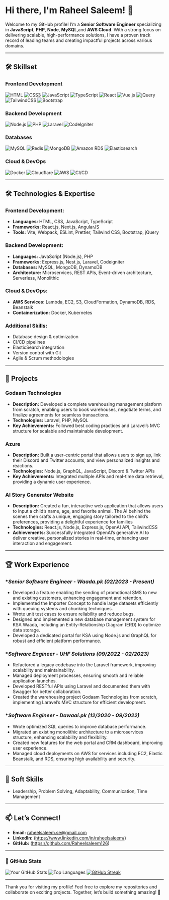 # Hi there, I'm **Raheel Saleem**! 👋

Welcome to my GitHub profile! I’m a **Senior Software Engineer** specializing in **JavaScript**, **PHP**, **Node**, **MySQL**,and **AWS Cloud**. With a strong focus on delivering scalable, high-performance solutions, I have a proven track record of leading teams and creating impactful projects across various domains.

---
## 🛠️ **Skillset**

### Frontend Development
![HTML](https://img.shields.io/badge/HTML5-%23E34F26.svg?style=for-the-badge&logo=html5&logoColor=white)
![CSS3](https://img.shields.io/badge/CSS3-%231572B6.svg?style=for-the-badge&logo=css3&logoColor=white)
![JavaScript](https://img.shields.io/badge/JavaScript-%23F7DF1E.svg?style=for-the-badge&logo=javascript&logoColor=black)
![TypeScript](https://img.shields.io/badge/TypeScript-%23007ACC.svg?style=for-the-badge&logo=typescript&logoColor=white)
![React](https://img.shields.io/badge/React-%2361DAFB.svg?style=for-the-badge&logo=react&logoColor=black)
![Vue.js](https://img.shields.io/badge/Vue.js-%234FC08D.svg?style=for-the-badge&logo=vue.js&logoColor=white)
![jQuery](https://img.shields.io/badge/jQuery-%230769AD.svg?style=for-the-badge&logo=jquery&logoColor=white)
![TailwindCSS](https://img.shields.io/badge/TailwindCSS-%2306B6D4.svg?style=for-the-badge&logo=tailwindcss&logoColor=white)
![Bootstrap](https://img.shields.io/badge/Bootstrap-%23563D7C.svg?style=for-the-badge&logo=bootstrap&logoColor=white)

### Backend Development
![Node.js](https://img.shields.io/badge/Node.js-%23339933.svg?style=for-the-badge&logo=node.js&logoColor=white)
![PHP](https://img.shields.io/badge/PHP-%23777BB4.svg?style=for-the-badge&logo=php&logoColor=white)
![Laravel](https://img.shields.io/badge/Laravel-%23FF2D20.svg?style=for-the-badge&logo=laravel&logoColor=white)
![CodeIgniter](https://img.shields.io/badge/CodeIgniter-%23DD4814.svg?style=for-the-badge&logo=codeigniter&logoColor=white)

### Databases
![MySQL](https://img.shields.io/badge/MySQL-%2300f.svg?style=for-the-badge&logo=mysql&logoColor=white)
![Redis](https://img.shields.io/badge/Redis-%23DC382D.svg?style=for-the-badge&logo=redis&logoColor=white)
![MongoDB](https://img.shields.io/badge/MongoDB-%2347A248.svg?style=for-the-badge&logo=mongodb&logoColor=white)
![Amazon RDS](https://img.shields.io/badge/Amazon%20RDS-%23232F3E.svg?style=for-the-badge&logo=amazonrds&logoColor=white)
![Elasticsearch](https://img.shields.io/badge/Elasticsearch-%2300555A.svg?style=for-the-badge&logo=elasticsearch&logoColor=white)

### Cloud & DevOps
![Docker](https://img.shields.io/badge/Docker-%232496ED.svg?style=for-the-badge&logo=docker&logoColor=white)
![Cloudflare](https://img.shields.io/badge/Cloudflare-%23F38020.svg?style=for-the-badge&logo=cloudflare&logoColor=white)
![AWS](https://img.shields.io/badge/AWS-%23FF9900.svg?style=for-the-badge&logo=amazonaws&logoColor=white)
![CI/CD](https://img.shields.io/badge/CI/CD-%23007ACC.svg?style=for-the-badge&logo=azurepipelines&logoColor=white)

---

## 🛠️ **Technologies & Expertise**

### Frontend Development:
- **Languages:** HTML, CSS, JavaScript, TypeScript
- **Frameworks:** React.js, Next.js, AngularJS
- **Tools:** Vite, Webpack, ESLint, Prettier, Tailwind CSS, Bootstrap, jQuery

### Backend Development:
- **Languages:** JavaScript (Node.js), PHP
- **Frameworks:** Express.js, Nest.js, Laravel, Codeigniter
- **Databases:** MySQL, MongoDB, DynamoDB
- **Architecture:** Microservices, REST APIs, Event-driven architecture, Serverless, Monolithic

### Cloud & DevOps:
- **AWS Services:** Lambda, EC2, S3, CloudFormation, DynamoDB, RDS, Beanstalk
- **Containerization:** Docker, Kubernetes

### Additional Skills:
- Database design & optimization
- CI/CD pipelines
- ElasticSearch integration
- Version control with Git
- Agile & Scrum methodologies
  

---

## 🚀 **Projects**

### **Godaam Technologies**
- **Description:** Developed a complete warehousing management platform from scratch, enabling users to book warehouses, negotiate terms, and finalize agreements for seamless transactions.
- **Technologies:** Laravel, PHP, MySQL
- **Key Achievements:** Followed best coding practices and Laravel’s MVC structure for scalable and maintainable development.

### **Azure**
- **Description:** Built a user-centric portal that allows users to sign up, link their Discord and Twitter accounts, and view personalized insights and reactions.
- **Technologies:** Node.js, GraphQL, JavaScript, Discord & Twitter APIs
- **Key Achievements:** Integrated multiple APIs and real-time data retrieval, providing a dynamic user experience.

### **AI Story Generator Website**
- **Description:** Created a fun, interactive web application that allows users to input a child’s name, age, and favorite animal. The AI behind the scenes then crafts a unique, engaging story tailored to the child’s preferences, providing a delightful experience for families
- **Technologies:** React.js, Node.js, Express.js, OpenAI API, TailwindCSS
- **Achievements:** Successfully integrated OpenAI’s generative AI to deliver creative, personalized stories in real-time, enhancing user interaction and engagement.

---

## 🏆 **Work Experience**

### **Senior Software Engineer - Waada.pk (02/2023 - Present)*
- Developed a feature enabling the sending of promotional SMS to new and existing customers, enhancing engagement and retention.
- Implemented the Importer Concept to handle large datasets efficiently with queuing systems and chunking techniques.
- Wrote unit test cases to ensure reliability and reduce bugs.
- Designed and implemented a new database management system for KSA Waada, including an Entity-Relationship Diagram (ERD) to optimize data storage.
- Developed a dedicated portal for KSA using Node.js and GraphQL for robust and efficient platform performance.

### **Software Engineer - UHF Solutions (09/2022 - 02/2023)*
- Refactored a legacy codebase into the Laravel framework, improving scalability and maintainability.
- Managed deployment processes, ensuring smooth and reliable application launches.
- Developed RESTful APIs using Laravel and documented them with Swagger for better collaboration.
- Created the warehousing project Godaam Technologies from scratch, implementing Laravel’s MVC structure for efficient development.

### **Software Engineer - Dawaai.pk (12/2020 - 09/2022)*
- Wrote optimized SQL queries to improve database performance.
- Migrated an existing monolithic architecture to a microservices structure, enhancing scalability and flexibility.
- Created new features for the web portal and CRM dashboard, improving user experience.
- Managed cloud deployments on AWS for services including EC2, Elastic Beanstalk, and RDS, ensuring high availability and security.

---

## 🌟 **Soft Skills**
- Leadership, Problem Solving, Adaptability, Communication, Time Management

---

## 📫 **Let’s Connect!**
- **Email:** raheelsaleem.se@gmail.com
- **LinkedIn:** (https://www.linkedin.com/in/raheelsaleem/)
- **GitHub:** (https://github.com/Raheelsaleem126)

---

### 📂 **GitHub Stats**
![Your GitHub Stats](https://github-readme-stats.vercel.app/api?username=raheelsaleem126&show_icons=true&theme=radical&commits_year=2025)
![Top Languages](https://github-readme-stats.vercel.app/api/top-langs/?username=raheelsaleem126&layout=compact&theme=radical)
[![GitHub Streak](https://streak-stats.demolab.com?user=raheelsaleem126&theme=radical&exclude_days=Sun%2CSat)](https://git.io/streak-stats)


---

Thank you for visiting my profile! Feel free to explore my repositories and collaborate on exciting projects. Together, let’s build something amazing! 🚀
